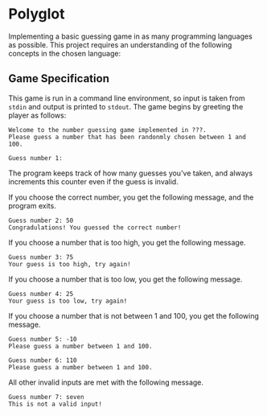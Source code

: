 # Polyglot

Implementing a basic guessing game in as many programming languages as possible.
This project requires an understanding of the following concepts in the chosen 
language:

## Game Specification

This game is run in a command line environment, so input is taken from `stdin` 
and output is printed to `stdout`. The game begins by greeting the player as
follows:

```
Welcome to the number guessing game implemented in ???.
Please guess a number that has been randonmly chosen between 1 and 100.

Guess number 1:
```
The program keeps track of how many guesses you've taken, and always increments this 
counter even if the guess is invalid.

If you choose the correct number, you get the following message, and the program exits.
```
Guess number 2: 50
Congradulations! You guessed the correct number!
```

If you choose a number that is too high, you get the following message.
```
Guess number 3: 75
Your guess is too high, try again!
```

If you choose a number that is too low, you get the following message.
```
Guess number 4: 25
Your guess is too low, try again!
```

If you choose a number that is not between 1 and 100, you get the following message.
```
Guess number 5: -10
Please guess a number between 1 and 100.

Guess number 6: 110
Please guess a number between 1 and 100.
```

All other invalid inputs are met with the following message.
```
Guess number 7: seven
This is not a valid input!
```
